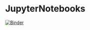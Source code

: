 # JupyterNotebooks
[![Binder](https://mybinder.org/badge_logo.svg)](https://mybinder.org/v2/gh/kaushalp8326/JupyterNotebooks/HEAD)
